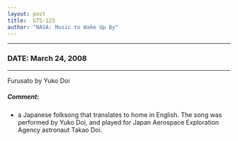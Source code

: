 ```yaml
---
layout: post
title:  STS-123
author: "NASA: Music to Wake Up By"
---
```


----
### DATE: March 24, 2008
----
Furusato by Yuko Doi

##### Comment:
* a Japanese folksong that translates to home in English. The song was performed by Yuko Doi, and played for Japan Aerospace Exploration Agency astronaut Takao Doi.
